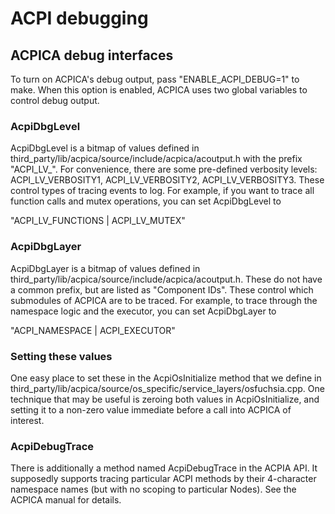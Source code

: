 # ACPI debugging

## ACPICA debug interfaces

To turn on ACPICA's debug output, pass "ENABLE\_ACPI\_DEBUG=1" to make.  When this
option is enabled, ACPICA uses two global variables to control debug output.

### AcpiDbgLevel

AcpiDbgLevel is a bitmap of values defined in
third\_party/lib/acpica/source/include/acpica/acoutput.h with the prefix
"ACPI\_LV\_".  For convenience, there are some pre-defined verbosity levels:
ACPI\_LV\_VERBOSITY1, ACPI\_LV\_VERBOSITY2, ACPI\_LV\_VERBOSITY3.  These control
types of tracing events to log.  For example, if you want to trace all function
calls and mutex operations, you can set AcpiDbgLevel to

"ACPI\_LV\_FUNCTIONS | ACPI\_LV\_MUTEX"

### AcpiDbgLayer

AcpiDbgLayer is a bitmap of values defined in
third\_party/lib/acpica/source/include/acpica/acoutput.h.  These do not have a
common prefix, but are listed as "Component IDs".  These control which
submodules of ACPICA are to be traced.  For example, to trace through the
namespace logic and the executor, you can set AcpiDbgLayer to

"ACPI\_NAMESPACE | ACPI\_EXECUTOR"

### Setting these values

One easy place to set these in the AcpiOsInitialize method that we define in
third\_party/lib/acpica/source/os\_specific/service\_layers/osfuchsia.cpp.
One technique that may be useful is zeroing both values in AcpiOsInitialize, and
setting it to a non-zero value immediate before a call into ACPICA of interest.

### AcpiDebugTrace

There is additionally a method named AcpiDebugTrace in the ACPIA API.  It
supposedly supports tracing particular ACPI methods by their 4-character
namespace names (but with no scoping to particular Nodes).  See the ACPICA
manual for details.

